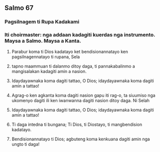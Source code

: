Salmo 67
--------

### Pagsilnagem ti Rupa Kadakami

### Iti choirmaster: nga addaan kadagiti kuerdas nga instrumento. Maysa a Salmo. Maysa a Kanta.

1. Parabur koma ti Dios kadatayo ket bendisionannatayo ken pagsilnagennatayo ti rupana, Sela
2. tapno maammuan ti dalanmo ditoy daga, ti pannakabalinmo a mangisalakan kadagiti amin a nasion.
3. Idaydayawnaka koma dagiti tattao, O Dios;
   idaydayawnaka koma dagiti amin a tattao!

4. Agrag-o ken agkanta koma dagiti nasion gapu iti rag-o, ta siuumiso nga ukomenyo dagiti ili
   ken iwanwanna dagiti nasion ditoy daga. Ni Selah
5. Idaydayawnaka koma dagiti tattao, O Dios;
   idaydayawnaka koma dagiti amin a tattao!

6. Ti daga intedna ti bungana;
   Ti Dios, ti Diostayo, ti mangbendision kadatayo.
7. Bendisionannatayo ti Dios;
   agbuteng koma kenkuana dagiti amin nga ungto ti daga!